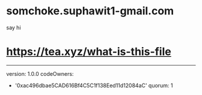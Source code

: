 # somchoke.suphawit1-gmail.com
say hi
# https://tea.xyz/what-is-this-file
---
version: 1.0.0
codeOwners:
  - '0xac496dbae5CAD616Bf4C5C1f138Eed11d12084aC'
quorum: 1
